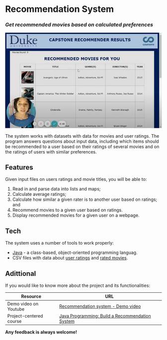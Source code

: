 # Recommendation System 
### _Get recommended movies based on calculated preferences_

![Featured image](./featured_.png)

The system works with datasets with data for movies and user ratings. The program answers questions about input data, including which items should be recommended to a user based on their ratings of several movies and on the ratings of users with similar preferences. 

## Features
Given input files on users ratings and movie titles, you will be able to:
1. Read in and parse data into lists and maps;
2. Calculate average ratings;
3. Calculate how similar a given rater is to another user based on ratings; and
4. Recommend movies to a given user based on ratings. 
5. Display recommended movies for a given user on a webpage.


## Tech

The system uses a number of tools to work properly:

- [Java][java] - a class-based, object-oriented programming languag.
- CSV files with data about [user ratings](/data/ratings.csv) and [rated movies](/data/ratedmoviesfull.csv).

## Adittional 

If you would like to know more about the project and its functionalities:

| Resource | URL|
| ------ | ------ |
| Demo video on Youtube | [Recommendation system - Demo video][youtube-demo] |
| Project-centered course | [Java Programming: Build a Recommendation System][course] |


**Any feedback is always welcome!**

[//]: # (These are reference links used in the body of this note and get stripped out when the markdown processor does its job.)

   [Java]: <https://www.java.com/>

   [youtube-demo]: <https://www.youtube.com/watch?v=nv8laUUS8MY>
   [course]: <https://www.coursera.org/learn/java-programming-recommender>
